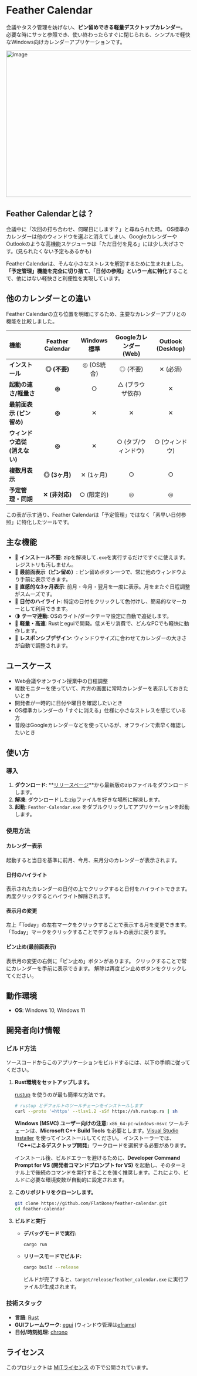 # Feather Calendar

会議やタスク管理を妨げない、**ピン留めできる軽量デスクトップカレンダー**。
必要な時にサッと参照でき、使い終わったらすぐに閉じられる、シンプルで軽快なWindows向けカレンダーアプリケーションです。

<img width="1063" height="399" alt="image" src="https://github.com/user-attachments/assets/9a38c400-2d55-4e01-8acb-f71018dda288" />

## Feather Calendarとは？

会議中に「次回の打ち合わせ、何曜日にします？」と尋ねられた時。
OS標準のカレンダーは他のウィンドウを選ぶと消えてしまい、GoogleカレンダーやOutlookのような高機能スケジューラは「ただ日付を見る」には少し大げさです。(見られたくない予定もあるかも)

Feather Calendarは、そんな小さなストレスを解消するために生まれました。
**「予定管理」機能を完全に切り捨て、「日付の参照」という一点に特化**することで、他にはない軽快さと利便性を実現しています。

## 他のカレンダーとの違い

Feather Calendarの立ち位置を明確にするため、主要なカレンダーアプリとの機能を比較しました。

| 機能 | Feather Calendar | Windows 標準 | Googleカレンダー (Web) | Outlook (Desktop) |
|:---|:---:|:---:|:---:|:---:|
| **インストール** | **◎ (不要)** | ◎ (OS統合) | ◎ (不要) | ✕ (必須) |
| **起動の速さ/軽量さ** | **◎** | ○ | △ (ブラウザ依存) | ✕ |
| **最前面表示 (ピン留め)** | **◎** | ✕ | ✕ | ✕ |
| **ウィンドウ追従 (消えない)** | **◎** | ✕ | ○ (タブ/ウィンドウ) | ○ (ウィンドウ) |
| **複数月表示** | **◎ (3ヶ月)** | ✕ (1ヶ月) | ○ | ○ |
| **予定管理・同期** | **✕ (非対応)** | ○ (限定的) | ◎ | ◎ |

この表が示す通り、Feather Calendarは「予定管理」ではなく「素早い日付参照」に特化したツールです。

## 主な機能

- 🚀 **インストール不要**: zipを解凍して`.exe`を実行するだけですぐに使えます。レジストリも汚しません。
- 📌 **最前面表示（ピン留め）**: ピン留めボタン一つで、常に他のウィンドウより手前に表示できます。
- 📅 **直感的な3ヶ月表示**: 前月・今月・翌月を一度に表示。月をまたぐ日程調整がスムーズです。
- 🎨 **日付のハイライト**: 特定の日付をクリックして色付けし、簡易的なマーカーとして利用できます。
- 🌗 **テーマ連動**: OSのライト/ダークテーマ設定に自動で追従します。
- 💨 **軽量・高速**: Rustとeguiで開発。低メモリ消費で、どんなPCでも軽快に動作します。
- 📐 **レスポンシブデザイン**: ウィンドウサイズに合わせてカレンダーの大きさが自動で調整されます。

## ユースケース

- Web会議やオンライン授業中の日程調整
- 複数モニターを使っていて、片方の画面に常時カレンダーを表示しておきたいとき
- 開発者が一時的に日付や曜日を確認したいとき
- OS標準カレンダーの「すぐに消える」仕様に小さなストレスを感じている方
- 普段はGoogleカレンダーなどを使っているが、オフラインで素早く確認したいとき

## 使い方
### 導入
1.  **ダウンロード**: **[リリースページ](https://github.com/FlatBone/feather-calendar/releases)**から最新版のzipファイルをダウンロードします。
2.  **解凍**: ダウンロードしたzipファイルを好きな場所に解凍します。
3.  **起動**: `Feather-Calendar.exe` をダブルクリックしてアプリケーションを起動します。

### 使用方法
#### カレンダー表示
起動すると当日を基準に前月、今月、来月分のカレンダーが表示されます。

#### 日付のハイライト
表示されたカレンダーの日付の上でクリックすると日付をハイライトできます。
再度クリックするとハイライト解除されます。

#### 表示月の変更
左上「Today」の左右マークをクリックすることで表示する月を変更できます。
「Today」マークをクリックすることでデフォルトの表示に戻ります。

#### ピン止め(最前面表示)
表示月の変更の右側に「ピン止め」ボタンがあります。
クリックすることで常にカレンダーを手前に表示できます。
解除は再度ピン止めボタンをクリックしてください。


## 動作環境

- **OS**: Windows 10, Windows 11

## 開発者向け情報

### ビルド方法

ソースコードからこのアプリケーションをビルドするには、以下の手順に従ってください。

1.  **Rust環境をセットアップします。**

    [rustup](https://rustup.rs/) を使うのが最も簡単な方法です。

    ```bash
    # rustup とデフォルトのツールチェーンをインストールします
    curl --proto '=https' --tlsv1.2 -sSf https://sh.rustup.rs | sh
    ```

    **Windows (MSVC) ユーザー向けの注意:**
    `x86_64-pc-windows-msvc` ツールチェーンは、**Microsoft C++ Build Tools** を必要とします。[Visual Studio Installer](https://visualstudio.microsoft.com/ja/visual-cpp-build-tools/) を使ってインストールしてください。
    インストーラーでは、「**C++によるデスクトップ開発**」ワークロードを選択する必要があります。

    インストール後、ビルドエラーを避けるために、**Developer Command Prompt for VS (開発者コマンドプロンプト for VS)** を起動し、そのターミナル上で後続のコマンドを実行することを強く推奨します。これにより、ビルドに必要な環境変数が自動的に設定されます。

2.  **このリポジトリをクローンします。**
    ```sh
    git clone https://github.com/FlatBone/feather-calendar.git
    cd feather-calendar
    ```

3.  **ビルドと実行**
    - **デバッグモードで実行:**
      ```sh
      cargo run
      ```
    - **リリースモードでビルド:**
      ```sh
      cargo build --release
      ```
      ビルドが完了すると、`target/release/feather_calendar.exe` に実行ファイルが生成されます。

### 技術スタック

- **言語**: [Rust](https://www.rust-lang.org/)
- **GUIフレームワーク**: [egui](https://github.com/emilk/egui) (ウィンドウ管理は[eframe](https://github.com/emilk/egui/tree/master/crates/eframe))
- **日付/時刻処理**: [chrono](https://crates.io/crates/chrono)

## ライセンス

このプロジェクトは [MITライセンス](LICENSE) の下で公開されています。

